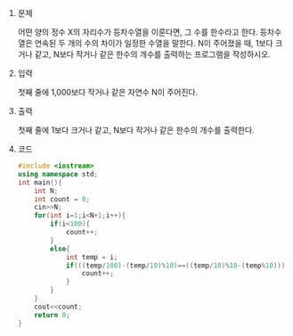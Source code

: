 1. 문제

   어떤 양의 정수 X의 자리수가 등차수열을 이룬다면, 그 수를 한수라고 한다. 등차수열은 연속된 두 개의 수의 차이가 일정한 수열을 말한다. N이 주어졌을 때, 1보다 크거나 같고, N보다 작거나 같은 한수의 개수를 출력하는 프로그램을 작성하시오. 

2. 입력

   첫째 줄에 1,000보다 작거나 같은 자연수 N이 주어진다.

3. 출력

   첫째 줄에 1보다 크거나 같고, N보다 작거나 같은 한수의 개수를 출력한다.

4. 코드

   ```c++
   #include <iostream>
   using namespace std;
   int main(){
       int N;
       int count = 0;
       cin>>N;
       for(int i=1;i<N+1;i++){
           if(i<100){
               count++;
           }
           else{
               int temp = i;
               if(((temp/100)-(temp/10)%10)==((temp/10)%10-(temp%10))){
                   count++;
               }
           }
       }
       cout<<count;
       return 0;
   }
   ```

   